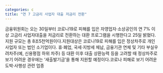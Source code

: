 ```yaml
---
categories: c
title: "연 7 고금리 사업자 대출 저금리 전환"
---
```

금융위원회는 오는 30일부터 코로나19로 피해를 입은 자영업자·소상공인의 연 7% 이상 고금리 사업자대출을 저금리로 전환하는 대환 프로그램을 시행한다고 25일 밝혔다. 지원 규모는 총 8조5천억원이다.지원대상은 코로나19로 피해를 입은 정상차주로 개인사업자 또는 법인 소기업이다. 휴·폐업, 국세·지방세 체납, 금융기관 연체 및 기타 부실우려차주(예, 신용평점 하위 차주) 등 대환 이후 대출 상환능력 등을 고려할 때 정상차주로 보기 어려운 경우에는 ‘새출발기금’을 통해 지원할 예정이다.코로나 피해로 보기 어려운 도박·사행성 관련 업종